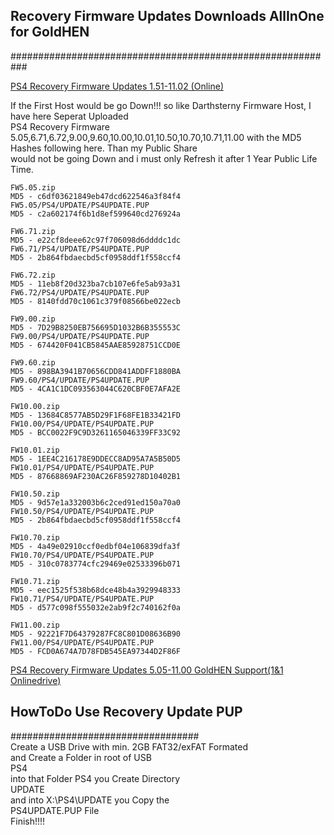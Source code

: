 ## Recovery Firmware Updates Downloads AllInOne for GoldHEN
###########################################################<br>

<a href=https://darksoftware.xyz/PS4/FWlist>PS4 Recovery Firmware Updates 1.51-11.02 (Online)</a><br>

If the First Host would be go Down!!! so like Darthsterny Firmware Host, I have here Seperat Uploaded<br>
PS4 Recovery Firmware 5.05,6.71,6.72,9.00,9.60,10.00,10.01,10.50,10.70,10.71,11.00 with the MD5 Hashes following here. Than my Public Share<br>
would not be going Down and i must only Refresh it after 1 Year Public Life Time.<br>

```
FW5.05.zip
MD5 - c6df03621849eb47dcd622546a3f84f4
FW5.05/PS4/UPDATE/PS4UPDATE.PUP
MD5 - c2a602174f6b1d8ef599640cd276924a

FW6.71.zip
MD5 - e22cf8deee62c97f706098d6ddddc1dc
FW6.71/PS4/UPDATE/PS4UPDATE.PUP
MD5 - 2b864fbdaecbd5cf0958ddf1f558ccf4

FW6.72.zip
MD5 - 11eb8f20d323ba7cb107e6fe5ab93a31
FW6.72/PS4/UPDATE/PS4UPDATE.PUP
MD5 - 8140fdd70c1061c379f08566be022ecb

FW9.00.zip
MD5 - 7D29B8250EB756695D1032B6B355553C
FW9.00/PS4/UPDATE/PS4UPDATE.PUP
MD5 - 674420F041CB5845AAE85928751CCD0E

FW9.60.zip
MD5 - 898BA3941B70656CDD841ADDFF1880BA
FW9.60/PS4/UPDATE/PS4UPDATE.PUP
MD5 - 4CA1C1DC093563044C620CBF0E7AFA2E

FW10.00.zip
MD5 - 13684C8577AB5D29F1F68FE1B33421FD
FW10.00/PS4/UPDATE/PS4UPDATE.PUP
MD5 - BCC0022F9C9D3261165046339FF33C92

FW10.01.zip
MD5 - 1EE4C216178E9DDECC8AD95A7A5B50D5
FW10.01/PS4/UPDATE/PS4UPDATE.PUP
MD5 - 87668869AF230AC26F859278D10402B1

FW10.50.zip
MD5 - 9d57e1a332003b6c2ced91ed150a70a0
FW10.50/PS4/UPDATE/PS4UPDATE.PUP
MD5 - 2b864fbdaecbd5cf0958ddf1f558ccf4

FW10.70.zip
MD5 - 4a49e02910ccf0edbf04e106839dfa3f
FW10.70/PS4/UPDATE/PS4UPDATE.PUP
MD5 - 310c0783774cfc29469e02533396b071

FW10.71.zip
MD5 - eec1525f538b68dce48b4a3929948333
FW10.71/PS4/UPDATE/PS4UPDATE.PUP
MD5 - d577c098f555032e2ab9f2c740162f0a

FW11.00.zip
MD5 - 92221F7D64379287FC8C801D08636B90
FW11.00/PS4/UPDATE/PS4UPDATE.PUP
MD5 - FCD0A674A7D78FDB545EA97344D2F86F
```


<a href=https://c.1und1.de/@1157988897574099954/zv2mSvNlQxqJPlx0IhUy6g>PS4 Recovery Firmware Updates 5.05-11.00 GoldHEN Support(1&1 Onlinedrive)</a><br>



## HowToDo Use Recovery Update PUP
##################################<br>
Create a USB Drive with min. 2GB FAT32/exFAT Formated<br>
and Create a Folder in root of USB<br>
PS4<br>
into that Folder PS4 you Create Directory<br>
UPDATE<br>
and into X:\PS4\UPDATE you Copy the<br>
PS4UPDATE.PUP File<br>
Finish!!!!<br>
